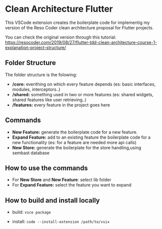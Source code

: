 # Clean Architecture Flutter

This VSCode extension creates the boilerplate code for implementig my version of the Reso Coder clean architecture proposal for Flutter projects.

You can check the original version through this tutorial:
https://resocoder.com/2019/08/27/flutter-tdd-clean-architecture-course-1-explanation-project-structure/

## Folder Structure

The folder structure is the folowing:
* <b>/core:</b> everithing on which every feature depends (es: basic interfaces, modules, interceptors..)
* <b>/shared:</b> something used in two or more features (es: shared widgets, shared features like user retrieving..)
* <b>/features:</b> every feature in the project goes here


## Commands
* <b>New Feature:</b> generate the boilerplate code for a new feature. 
* <b>Expand Feature:</b> add to an existing feature the boilerplate code for a new functionality (es: for a feature are needed more api calls)
* <b>New Store:</b> generate the boilerplate for the store handling,using sembast database

## How to use the commands

* For <b>New Store</b> and <b>New Feature</b>: select lib folder
* For <b>Expand Feature:</b> select the feature you want to expand


## How to build and install locally

- build: ```vsce package```

- install: ```code --install-extension /path/to/vsix```
